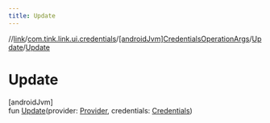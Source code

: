```yaml
---
title: Update
---
```

//[link](../../../../index.html)/[com.tink.link.ui.credentials](../../index.html)/[[androidJvm]CredentialsOperationArgs](../index.html)/[Update](index.html)/[Update](-update.html)



# Update



[androidJvm]\
fun [Update](-update.html)(provider: [Provider](../../../com.tink.model.provider/[android-jvm]-provider/index.html), credentials: [Credentials](../../../com.tink.model.credentials/[android-jvm]-credentials/index.html))




